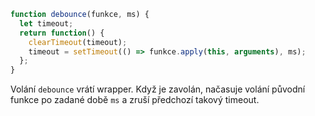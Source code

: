 ```js demo
function debounce(funkce, ms) {
  let timeout;
  return function() {
    clearTimeout(timeout);
    timeout = setTimeout(() => funkce.apply(this, arguments), ms);
  };
}

```

Volání `debounce` vrátí wrapper. Když je zavolán, načasuje volání původní funkce po zadané době `ms` a zruší předchozí takový timeout.


